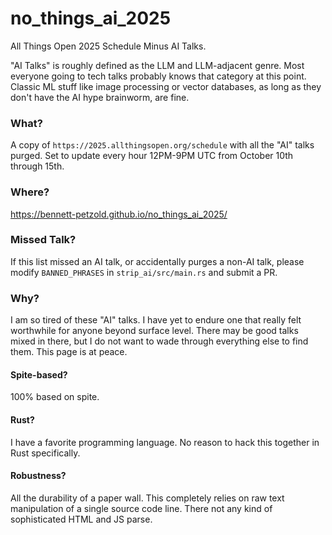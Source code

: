 # no_things_ai_2025
All Things Open 2025 Schedule Minus AI Talks.

"AI Talks" is roughly defined as the LLM and LLM-adjacent genre.
Most everyone going to tech talks probably knows that category at this point.
Classic ML stuff like image processing or vector databases, as long as they don't have the AI hype brainworm, are fine.

### What?
A copy of `https://2025.allthingsopen.org/schedule` with all the "AI" talks purged.
Set to update every hour 12PM-9PM UTC from October 10th through 15th.

### Where?
https://bennett-petzold.github.io/no_things_ai_2025/

### Missed Talk?
If this list missed an AI talk,
or accidentally purges a non-AI talk,
please modify `BANNED_PHRASES` in `strip_ai/src/main.rs` and submit a PR.

### Why?
I am so tired of these "AI" talks.
I have yet to endure one that really felt worthwhile for anyone beyond surface level.
There may be good talks mixed in there, but I do not want to wade through everything else to find them.
This page is at peace.

#### Spite-based?
100% based on spite.

#### Rust?
I have a favorite programming language.
No reason to hack this together in Rust specifically.

#### Robustness?
All the durability of a paper wall.
This completely relies on raw text manipulation of a single source code line.
There not any kind of sophisticated HTML and JS parse.
